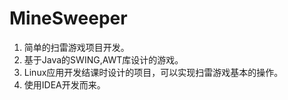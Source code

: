 # MineSweeper
1. 简单的扫雷游戏项目开发。
2. 基于Java的SWING,AWT库设计的游戏。
3. Linux应用开发结课时设计的项目，可以实现扫雷游戏基本的操作。
4. 使用IDEA开发而来。
